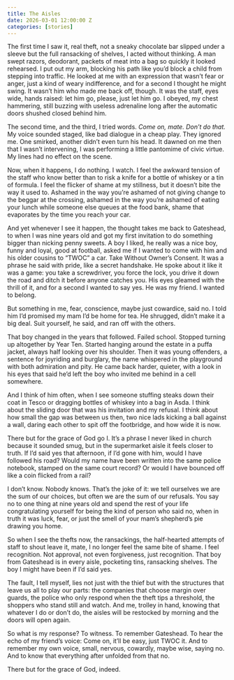 ```yaml
---
title: The Aisles
date: 2026-03-01 12:00:00 Z
categories: [stories]
---
```

The first time I saw it, real theft, not a sneaky chocolate bar slipped under a sleeve but the full ransacking of shelves, I acted without thinking. A man swept razors, deodorant, packets of meat into a bag so quickly it looked rehearsed. I put out my arm, blocking his path like you’d block a child from stepping into traffic. He looked at me with an expression that wasn’t fear or anger, just a kind of weary indifference, and for a second I thought he might swing. It wasn’t him who made me back off, though. It was the staff, eyes wide, hands raised: let him go, please, just let him go. I obeyed, my chest hammering, still buzzing with useless adrenaline long after the automatic doors shushed closed behind him.

The second time, and the third, I tried words. *Come on, mate. Don’t do that.* My voice sounded staged, like bad dialogue in a cheap play. They ignored me. One smirked, another didn’t even turn his head. It dawned on me then that I wasn’t intervening, I was performing a little pantomime of civic virtue. My lines had no effect on the scene.

Now, when it happens, I do nothing. I watch. I feel the awkward tension of the staff who know better than to risk a knife for a bottle of whiskey or a tin of formula. I feel the flicker of shame at my stillness, but it doesn’t bite the way it used to. Ashamed in the way you’re ashamed of not giving change to the beggar at the crossing, ashamed in the way you’re ashamed of eating your lunch while someone else queues at the food bank, shame that evaporates by the time you reach your car.

And yet whenever I see it happen, the thought takes me back to Gateshead, to when I was nine years old and got my first invitation to do something bigger than nicking penny sweets. A boy I liked, he really was a nice boy, funny and loyal, good at football, asked me if I wanted to come with him and his older cousins to “TWOC” a car. Take Without Owner’s Consent. It was a phrase he said with pride, like a secret handshake. He spoke about it like it was a game: you take a screwdriver, you force the lock, you drive it down the road and ditch it before anyone catches you. His eyes gleamed with the thrill of it, and for a second I wanted to say yes. He was my friend. I wanted to belong.

But something in me, fear, conscience, maybe just cowardice, said no. I told him I’d promised my mam I’d be home for tea. He shrugged, didn’t make it a big deal. Suit yourself, he said, and ran off with the others.

That boy changed in the years that followed. Failed school. Stopped turning up altogether by Year Ten. Started hanging around the estate in a puffa jacket, always half looking over his shoulder. Then it was young offenders, a sentence for joyriding and burglary, the name whispered in the playground with both admiration and pity. He came back harder, quieter, with a look in his eyes that said he’d left the boy who invited me behind in a cell somewhere.

And I think of him often, when I see someone stuffing steaks down their coat in Tesco or dragging bottles of whiskey into a bag in Asda. I think about the sliding door that was his invitation and my refusal. I think about how small the gap was between us then, two nice lads kicking a ball against a wall, daring each other to spit off the footbridge, and how wide it is now.

There but for the grace of God go I. It’s a phrase I never liked in church because it sounded smug, but in the supermarket aisle it feels closer to truth. If I’d said yes that afternoon, if I’d gone with him, would I have followed his road? Would my name have been written into the same police notebook, stamped on the same court record? Or would I have bounced off like a coin flicked from a rail?

I don’t know. Nobody knows. That’s the joke of it: we tell ourselves we are the sum of our choices, but often we are the sum of our refusals. You say no to one thing at nine years old and spend the rest of your life congratulating yourself for being the kind of person who said no, when in truth it was luck, fear, or just the smell of your mam’s shepherd’s pie drawing you home.

So when I see the thefts now, the ransackings, the half-hearted attempts of staff to shout leave it, mate, I no longer feel the same bite of shame. I feel recognition. Not approval, not even forgiveness, just recognition. That boy from Gateshead is in every aisle, pocketing tins, ransacking shelves. The boy I might have been if I’d said yes.

The fault, I tell myself, lies not just with the thief but with the structures that leave us all to play our parts: the companies that choose margin over guards, the police who only respond when the theft tips a threshold, the shoppers who stand still and watch. And me, trolley in hand, knowing that whatever I do or don’t do, the aisles will be restocked by morning and the doors will open again.

So what is my response? To witness. To remember Gateshead. To hear the echo of my friend’s voice: Come on, it’ll be easy, just TWOC it. And to remember my own voice, small, nervous, cowardly, maybe wise, saying no. And to know that everything after unfolded from that no.

There but for the grace of God, indeed.

